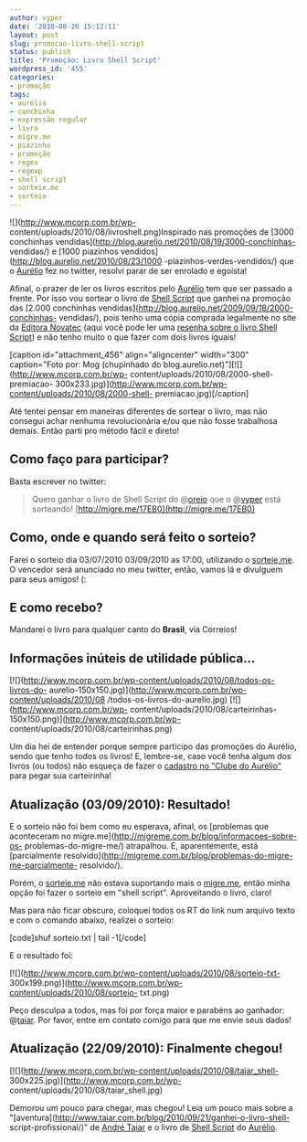 ```yaml
---
author: vyper
date: '2010-08-26 15:12:11'
layout: post
slug: promocao-livro-shell-script
status: publish
title: 'Promoção: Livro Shell Script'
wordpress_id: '455'
categories:
- promoção
tags:
- aurélio
- conchinha
- expressão regular
- livro
- migre.me
- piazinho
- promoção
- regex
- regexp
- shell script
- sorteie.me
- sorteio
---
```


![](http://www.mcorp.com.br/wp-
content/uploads/2010/08/livroshell.png)Inspirado nas promoções de [3000
conchinhas vendidas](http://blog.aurelio.net/2010/08/19/3000-conchinhas-
vendidas/) e [1000 piazinhos vendidos](http://blog.aurelio.net/2010/08/23/1000
-piazinhos-verdes-vendidos/) que o [Aurélio](http://twitter.com/oreio) fez no
twitter, resolvi parar de ser enrolado e egoísta!

Afinal, o prazer de ler os livros escritos pelo [Aurélio](http://aurelio.net)
tem que ser passado a frente. Por isso vou sortear o livro de [Shell
Script](http://www.shellscript.com.br/) que ganhei na promoção das [2.000
conchinhas vendidas](http://blog.aurelio.net/2009/09/18/2000-conchinhas-
vendidas/), pois tenho uma cópia comprada legalmente no site da [Editora
Novatec](http://www.novatec.com.br/) (aqui você pode ler uma [resenha sobre o
livro Shell Script](http://www.maneh.org/2008/07/shell-script-profissional/))
e não tenho muito o que fazer com dois livros iguais!

[caption id="attachment_456" align="aligncenter" width="300" caption="Foto
por: Mog (chupinhado do blog.aurelio.net)"][![](http://www.mcorp.com.br/wp-
content/uploads/2010/08/2000-shell-premiacao-
300x233.jpg)](http://www.mcorp.com.br/wp-content/uploads/2010/08/2000-shell-
premiacao.jpg)[/caption]

Até tentei pensar em maneiras diferentes de sortear o livro, mas não consegui
achar nenhuma revolucionária e/ou que não fosse trabalhosa demais. Então parti
pro método fácil e direto!

## Como faço para participar?

Basta escrever no twitter:

> Quero ganhar o livro de Shell Script do @[oreio](http://twitter.com/oreio)
que o @[vyper](http://twitter.com/vyper) está sorteando!
[http://migre.me/17EB0](http://migre.me/17EB0)

## Como, onde e quando será feito o sorteio?

Farei o sorteio dia 03/07/2010 03/09/2010 as 17:00, utilizando o
[sorteie.me](http://sorteie.me/). O vencedor será anunciado no meu twitter,
então, vamos lá e divulguem para seus amigos! (:

## E como recebo?

Mandarei o livro para qualquer canto do **Brasil**, via Correios!

## Informações inúteis de utilidade pública...

[![](http://www.mcorp.com.br/wp-content/uploads/2010/08/todos-os-livros-do-
aurelio-150x150.jpg)](http://www.mcorp.com.br/wp-content/uploads/2010/08
/todos-os-livros-do-aurelio.jpg) [![](http://www.mcorp.com.br/wp-
content/uploads/2010/08/carteirinhas-150x150.png)](http://www.mcorp.com.br/wp-
content/uploads/2010/08/carteirinhas.png)

Um dia hei de entender porque sempre participo das promoções do Aurélio, sendo
que tenho todos os livros! E, lembre-se, caso você tenha algum dos livros (ou
todos) não esqueça de fazer o [cadastro no "Clube do
Aurélio"](http://aurelio.net/livro/cadastro/) para pegar sua carteirinha!

## Atualização (03/09/2010): Resultado!

E o sorteio não foi bem como eu esperava, afinal, os [problemas que
aconteceram no migre.me](http://migreme.com.br/blog/informacoes-sobre-os-
problemas-do-migre-me/) atrapalhou. E, aparentemente, está [parcialmente
resolvido](http://migreme.com.br/blog/problemas-do-migre-me-parcialmente-
resolvido/).

Porém, o [sorteie.me](http://sorteie.me) não estava suportando mais o
[migre.me](http://migre.me), então minha opção foi fazer o sorteio em "shell
script". Aproveitando o livro, claro!

Mas para não ficar obscuro, coloquei todos os RT do link num arquivo texto e
com o comando abaixo, realizei o sorteio:

[code]shuf sorteio.txt | tail -1[/code]

E o resultado foi:

[![](http://www.mcorp.com.br/wp-content/uploads/2010/08/sorteio-txt-
300x199.png)](http://www.mcorp.com.br/wp-content/uploads/2010/08/sorteio-
txt.png)

Peço desculpa a todos, mas foi por força maior e parabéns ao ganhador:
@[taiar](http://twitter.com/taiar). Por favor, entre em contato comigo para
que me envie seus dados!

## Atualização (22/09/2010): Finalmente chegou!

[![](http://www.mcorp.com.br/wp-content/uploads/2010/08/taiar_shell-
300x225.jpg)](http://www.mcorp.com.br/wp-
content/uploads/2010/08/taiar_shell.jpg)

Demorou um pouco para chegar, mas chegou! Leia um pouco mais sobre a
"[aventura](http://www.taiar.com.br/blog/2010/09/21/ganhei-o-livro-shell-
script-profissional/)" de [André Taiar](http://www.taiar.com.br/) e o livro de
[Shell Script](http://www.shellscript.com.br) do
[Aurélio](http://twitter.com/oreio).

